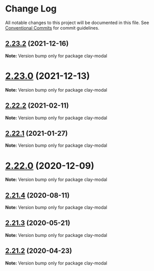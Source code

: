 # Change Log

All notable changes to this project will be documented in this file.
See [Conventional Commits](https://conventionalcommits.org) for commit guidelines.

## [2.23.2](https://github.com/liferay/clay/compare/v2.23.1...v2.23.2) (2021-12-16)

**Note:** Version bump only for package clay-modal





# [2.23.0](https://github.com/liferay/clay/tree/master/packages/clay-modal/compare/v2.22.4...v2.23.0) (2021-12-13)

**Note:** Version bump only for package clay-modal





## [2.22.2](https://github.com/liferay/clay/tree/master/packages/clay-modal/compare/v2.22.1...v2.22.2) (2021-02-11)

**Note:** Version bump only for package clay-modal





## [2.22.1](https://github.com/liferay/clay/tree/master/packages/clay-modal/compare/v2.22.0...v2.22.1) (2021-01-27)

**Note:** Version bump only for package clay-modal





# [2.22.0](https://github.com/liferay/clay/tree/master/packages/clay-modal/compare/v2.21.5...v2.22.0) (2020-12-09)

**Note:** Version bump only for package clay-modal





## [2.21.4](https://github.com/liferay/clay/tree/master/packages/clay-modal/compare/v2.21.3...v2.21.4) (2020-08-11)

**Note:** Version bump only for package clay-modal





## [2.21.3](https://github.com/liferay/clay/tree/master/packages/clay-modal/compare/v2.21.2...v2.21.3) (2020-05-21)

**Note:** Version bump only for package clay-modal





## [2.21.2](https://github.com/liferay/clay/tree/master/packages/clay-modal/compare/v2.21.1...v2.21.2) (2020-04-23)

**Note:** Version bump only for package clay-modal
